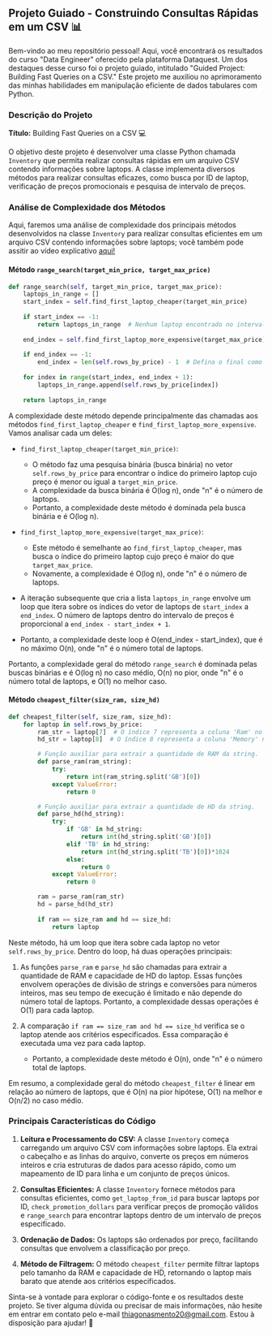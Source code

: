 ## Projeto Guiado - Construindo Consultas Rápidas em um CSV 📊

Bem-vindo ao meu repositório pessoal! Aqui, você encontrará os resultados do curso "Data Engineer" oferecido pela plataforma Dataquest. Um dos destaques desse curso foi o projeto guiado, intitulado "Guided Project: Building Fast Queries on a CSV." Este projeto me auxiliou no aprimoramento das minhas habilidades em manipulação eficiente de dados tabulares com Python.

### Descrição do Projeto

**Título:** Building Fast Queries on a CSV 💻

O objetivo deste projeto é desenvolver uma classe Python chamada `Inventory` que permita realizar consultas rápidas em um arquivo CSV contendo informações sobre laptops. A classe implementa diversos métodos para realizar consultas eficazes, como busca por ID de laptop, verificação de preços promocionais e pesquisa de intervalo de preços.

### Análise de Complexidade dos Métodos

Aqui, faremos uma análise de complexidade dos principais métodos desenvolvidos na classe `Inventory` para realizar consultas eficientes em um arquivo CSV contendo informações sobre laptops; você também pode assitir ao vídeo explicativo [aqui!](https://www.loom.com/share/74c4c8783a8241b3a8a03823c4f94157)

#### Método `range_search(target_min_price, target_max_price)`

```python
def range_search(self, target_min_price, target_max_price):
    laptops_in_range = []
    start_index = self.find_first_laptop_cheaper(target_min_price)
    
    if start_index == -1:
        return laptops_in_range  # Nenhum laptop encontrado no intervalo
    
    end_index = self.find_first_laptop_more_expensive(target_max_price)
    
    if end_index == -1:
        end_index = len(self.rows_by_price) - 1  # Defina o final como o último laptop disponível
    
    for index in range(start_index, end_index + 1):
        laptops_in_range.append(self.rows_by_price[index])
    
    return laptops_in_range
```

A complexidade deste método depende principalmente das chamadas aos métodos `find_first_laptop_cheaper` e `find_first_laptop_more_expensive`. Vamos analisar cada um deles:

- `find_first_laptop_cheaper(target_min_price)`:

  - O método faz uma pesquisa binária (busca binária) no vetor `self.rows_by_price` para encontrar o índice do primeiro laptop cujo preço é menor ou igual a `target_min_price`.
  - A complexidade da busca binária é O(log n), onde "n" é o número de laptops.
  - Portanto, a complexidade deste método é dominada pela busca binária e é O(log n).

- `find_first_laptop_more_expensive(target_max_price)`:

  - Este método é semelhante ao `find_first_laptop_cheaper`, mas busca o índice do primeiro laptop cujo preço é maior do que `target_max_price`.
  - Novamente, a complexidade é O(log n), onde "n" é o número de laptops.

- A iteração subsequente que cria a lista `laptops_in_range` envolve um loop que itera sobre os índices do vetor de laptops de `start_index` a `end_index`. O número de laptops dentro do intervalo de preços é proporcional a `end_index - start_index + 1`.
- Portanto, a complexidade deste loop é O(end_index - start_index), que é no máximo O(n), onde "n" é o número total de laptops.

Portanto, a complexidade geral do método `range_search` é dominada pelas buscas binárias e é O(log n) no caso médio, O(n) no pior, onde "n" é o número total de laptops, e O(1) no melhor caso.

#### Método `cheapest_filter(size_ram, size_hd)`

```python
def cheapest_filter(self, size_ram, size_hd):
    for laptop in self.rows_by_price:
        ram_str = laptop[7]  # O índice 7 representa a coluna 'Ram' no CSV
        hd_str = laptop[8]  # O índice 8 representa a coluna 'Memory' no CSV

        # Função auxiliar para extrair a quantidade de RAM da string.
        def parse_ram(ram_string):
            try:
                return int(ram_string.split('GB')[0])
            except ValueError:
                return 0

        # Função auxiliar para extrair a quantidade de HD da string.
        def parse_hd(hd_string):
            try:
                if 'GB' in hd_string:
                    return int(hd_string.split('GB')[0])
                elif 'TB' in hd_string:
                    return int(hd_string.split('TB')[0])*1024
                else:
                    return 0
            except ValueError:
                return 0

        ram = parse_ram(ram_str)
        hd = parse_hd(hd_str)
        
        if ram == size_ram and hd == size_hd:
            return laptop
```

Neste método, há um loop que itera sobre cada laptop no vetor `self.rows_by_price`. Dentro do loop, há duas operações principais:

1. As funções `parse_ram` e `parse_hd` são chamadas para extrair a quantidade de RAM e capacidade de HD do laptop. Essas funções envolvem operações de divisão de strings e conversões para números inteiros, mas seu tempo de execução é limitado e não depende do número total de laptops. Portanto, a complexidade dessas operações é O(1) para cada laptop.

2. A comparação `if ram == size_ram and hd == size_hd` verifica se o laptop atende aos critérios especificados. Essa comparação é executada uma vez para cada laptop.
   - Portanto, a complexidade deste método é O(n), onde "n" é o número total de laptops.

Em resumo, a complexidade geral do método `cheapest_filter` é linear em relação ao número de laptops, que é O(n) na pior hipótese, O(1) na melhor e O(n/2) no caso médio.

### Principais Características do Código

1. **Leitura e Processamento do CSV:** A classe `Inventory` começa carregando um arquivo CSV com informações sobre laptops. Ela extrai o cabeçalho e as linhas do arquivo, converte os preços em números inteiros e cria estruturas de dados para acesso rápido, como um mapeamento de ID para linha e um conjunto de preços únicos.

2. **Consultas Eficientes:** A classe `Inventory` fornece métodos para consultas eficientes, como `get_laptop_from_id` para buscar laptops por ID, `check_promotion_dollars` para verificar preços de promoção válidos e `range_search` para encontrar laptops dentro de um intervalo de preços especificado.

3. **Ordenação de Dados:** Os laptops são ordenados por preço, facilitando consultas que envolvem a classificação por preço.

4. **Método de Filtragem:** O método `cheapest_filter` permite filtrar laptops pelo tamanho da RAM e capacidade de HD, retornando o laptop mais barato que atende aos critérios especificados.

Sinta-se à vontade para explorar o código-fonte e os resultados deste projeto. Se tiver alguma dúvida ou precisar de mais informações, não hesite em entrar em contato pelo e-mail thiagonasmento20@gmail.com. Estou à disposição para ajudar! 📧
